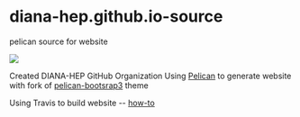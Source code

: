 # diana-hep.github.io-source
pelican source for website

![](https://travis-ci.org/diana-hep/diana-hep.github.io-source.svg?branch=master)


Created DIANA-HEP GitHub Organization
Using [Pelican](http://getpelican.com/) to generate website with fork of [pelican-bootsrap3](https://github.com/diana-hep/pelican-bootstrap3) theme

Using Travis to build website -- [how-to](http://zonca.github.io/2013/09/automatically-build-pelican-and-publish-to-github-pages.html)
